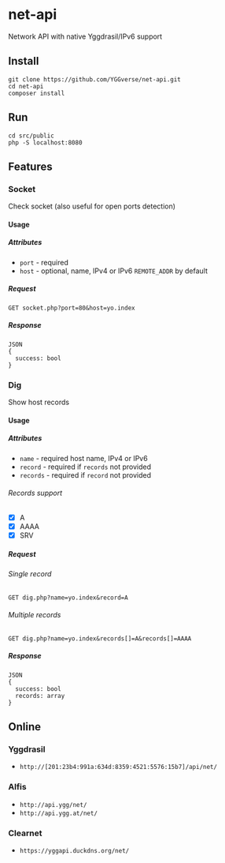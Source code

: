 # net-api

Network API with native Yggdrasil/IPv6 support

## Install

```
git clone https://github.com/YGGverse/net-api.git
cd net-api
composer install
```

## Run

```
cd src/public
php -S localhost:8080
```

## Features

### Socket

Check socket (also useful for open ports detection)

#### Usage

##### Attributes

* `port` - required
* `host` - optional, name, IPv4 or IPv6 `REMOTE_ADDR` by default

##### Request

```
GET socket.php?port=80&host=yo.index
```

##### Response

```
JSON
{
  success: bool
}
```

### Dig

Show host records

#### Usage

##### Attributes

* `name` - required host name, IPv4 or IPv6
* `record` - required if `records` not provided
* `records` - required if `record` not provided

###### Records support

* [x] A
* [x] AAAA
* [x] SRV

##### Request

###### Single record

```
GET dig.php?name=yo.index&record=A
```

###### Multiple records

```
GET dig.php?name=yo.index&records[]=A&records[]=AAAA
```

##### Response

```
JSON
{
  success: bool
  records: array
}
```

## Online

### Yggdrasil

 * `http://[201:23b4:991a:634d:8359:4521:5576:15b7]/api/net/`

### Alfis

 * `http://api.ygg/net/`
 * `http://api.ygg.at/net/`

### Clearnet

 * `https://yggapi.duckdns.org/net/`